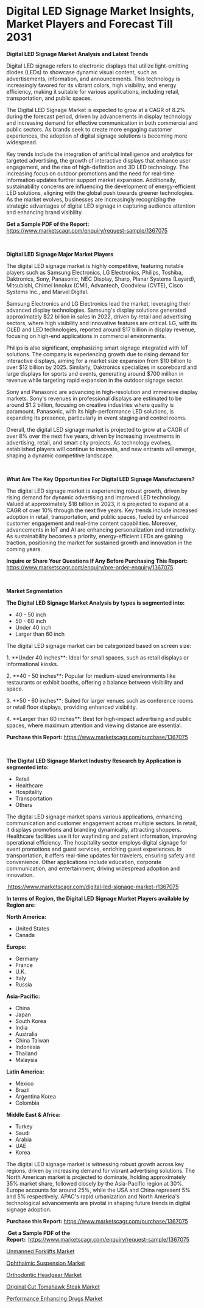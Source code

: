 <p><h1>Digital LED Signage Market Insights, Market Players and Forecast Till 2031</h1></p><p><strong>Digital LED Signage Market Analysis and Latest Trends</strong></p>
<p><p>Digital LED signage refers to electronic displays that utilize light-emitting diodes (LEDs) to showcase dynamic visual content, such as advertisements, information, and announcements. This technology is increasingly favored for its vibrant colors, high visibility, and energy efficiency, making it suitable for various applications, including retail, transportation, and public spaces.</p><p>The Digital LED Signage Market is expected to grow at a CAGR of 8.2% during the forecast period, driven by advancements in display technology and increasing demand for effective communication in both commercial and public sectors. As brands seek to create more engaging customer experiences, the adoption of digital signage solutions is becoming more widespread.</p><p>Key trends include the integration of artificial intelligence and analytics for targeted advertising, the growth of interactive displays that enhance user engagement, and the rise of high-definition and 3D LED technology. The increasing focus on outdoor promotions and the need for real-time information updates further support market expansion. Additionally, sustainability concerns are influencing the development of energy-efficient LED solutions, aligning with the global push towards greener technologies. As the market evolves, businesses are increasingly recognizing the strategic advantages of digital LED signage in capturing audience attention and enhancing brand visibility.</p></p>
<p><strong>Get a Sample PDF of the Report:&nbsp;</strong> <a href="https://www.marketscagr.com/enquiry/request-sample/1367075?utm_campaign=1197&utm_medium=2&utm_source=Github&utm_content=ia&utm_term=06122024&utm_id=digital-led-signage">https://www.marketscagr.com/enquiry/request-sample/1367075</a></p>
<p>&nbsp;</p>
<p><strong>Digital LED Signage Major Market Players</strong></p>
<p><p>The digital LED signage market is highly competitive, featuring notable players such as Samsung Electronics, LG Electronics, Philips, Toshiba, Daktronics, Sony, Panasonic, NEC Display, Sharp, Planar Systems (Leyard), Mitsubishi, Chimei Innolux (CMI), Advantech, Goodview (CVTE), Cisco Systems Inc., and Marvel Digital. </p><p>Samsung Electronics and LG Electronics lead the market, leveraging their advanced display technologies. Samsung's display solutions generated approximately $22 billion in sales in 2022, driven by retail and advertising sectors, where high visibility and innovative features are critical. LG, with its OLED and LED technologies, reported around $17 billion in display revenue, focusing on high-end applications in commercial environments. </p><p>Philips is also significant, emphasizing smart signage integrated with IoT solutions. The company is experiencing growth due to rising demand for interactive displays, aiming for a market size expansion from $10 billion to over $12 billion by 2025. Similarly, Daktronics specializes in scoreboard and large displays for sports and events, generating around $700 million in revenue while targeting rapid expansion in the outdoor signage sector.</p><p>Sony and Panasonic are advancing in high-resolution and immersive display markets. Sony's revenues in professional displays are estimated to be around $1.2 billion, focusing on creative industries where quality is paramount. Panasonic, with its high-performance LED solutions, is expanding its presence, particularly in event staging and control rooms.</p><p>Overall, the digital LED signage market is projected to grow at a CAGR of over 8% over the next five years, driven by increasing investments in advertising, retail, and smart city projects. As technology evolves, established players will continue to innovate, and new entrants will emerge, shaping a dynamic competitive landscape.</p></p>
<p>&nbsp;</p>
<p><strong>What Are The Key Opportunities For Digital LED Signage Manufacturers?</strong></p>
<p><p>The digital LED signage market is experiencing robust growth, driven by rising demand for dynamic advertising and improved LED technology. Valued at approximately $18 billion in 2023, it is projected to expand at a CAGR of over 10% through the next five years. Key trends include increased adoption in retail, transportation, and public spaces, fueled by enhanced customer engagement and real-time content capabilities. Moreover, advancements in IoT and AI are enhancing personalization and interactivity. As sustainability becomes a priority, energy-efficient LEDs are gaining traction, positioning the market for sustained growth and innovation in the coming years.</p></p>
<p><strong>Inquire or Share Your Questions If Any Before Purchasing This Report:</strong> <a href="https://www.marketscagr.com/enquiry/pre-order-enquiry/1367075?utm_campaign=1197&utm_medium=2&utm_source=Github&utm_content=ia&utm_term=06122024&utm_id=digital-led-signage">https://www.marketscagr.com/enquiry/pre-order-enquiry/1367075</a></p>
<p>&nbsp;</p>
<p><strong>Market Segmentation</strong></p>
<p><strong>The Digital LED Signage Market Analysis by types is segmented into:</strong></p>
<p><ul><li>40 - 50 inch</li><li>50 - 60 inch</li><li>Under 40 inch</li><li>Larger than 60 inch</li></ul></p>
<p><p>The digital LED signage market can be categorized based on screen size: </p><p>1. **Under 40 inches**: Ideal for small spaces, such as retail displays or informational kiosks.</p><p>2. **40 - 50 inches**: Popular for medium-sized environments like restaurants or exhibit booths, offering a balance between visibility and space.</p><p>3. **50 - 60 inches**: Suited for larger venues such as conference rooms or retail floor displays, providing enhanced visibility.</p><p>4. **Larger than 60 inches**: Best for high-impact advertising and public spaces, where maximum attention and viewing distance are essential.</p></p>
<p><strong>Purchase this Report:&nbsp;</strong><a href="https://www.marketscagr.com/purchase/1367075?utm_campaign=1197&utm_medium=2&utm_source=Github&utm_content=ia&utm_term=06122024&utm_id=digital-led-signage">https://www.marketscagr.com/purchase/1367075</a></p>
<p>&nbsp;</p>
<p><strong>The Digital LED Signage Market Industry Research by Application is segmented into:</strong></p>
<p><ul><li>Retail</li><li>Healthcare</li><li>Hospitality</li><li>Transportation</li><li>Others</li></ul></p>
<p><p>The digital LED signage market spans various applications, enhancing communication and customer engagement across multiple sectors. In retail, it displays promotions and branding dynamically, attracting shoppers. Healthcare facilities use it for wayfinding and patient information, improving operational efficiency. The hospitality sector employs digital signage for event promotions and guest services, enriching guest experiences. In transportation, it offers real-time updates for travelers, ensuring safety and convenience. Other applications include education, corporate communication, and entertainment, driving widespread adoption and innovation.</p></p>
<p><a href="https://www.marketscagr.com/digital-led-signage-market-r1367075?utm_campaign=1197&utm_medium=2&utm_source=Github&utm_content=ia&utm_term=06122024&utm_id=digital-led-signage">&nbsp;https://www.marketscagr.com/digital-led-signage-market-r1367075</a></p>
<p><strong>In terms of Region, the Digital LED Signage Market Players available by Region are:</strong></p>
<p>
    <p> <strong> North America: </strong>
        <ul>
            <li>United States</li>
            <li>Canada</li>
        </ul>
        </p> 
    <p> <strong> Europe: </strong>
        <ul>
            <li>Germany</li>
            <li>France</li>
            <li>U.K.</li>
            <li>Italy</li>
            <li>Russia</li>
        </ul>
        </p> 
    <p> <strong> Asia-Pacific: </strong>
        <ul>
            <li>China</li>
            <li>Japan</li>
            <li>South Korea</li>
            <li>India</li>
            <li>Australia</li>
            <li>China Taiwan</li>
            <li>Indonesia</li>
            <li>Thailand</li>
            <li>Malaysia</li>
        </ul>
        </p> 
    <p> <strong> Latin America: </strong>
        <ul>
            <li>Mexico</li>
            <li>Brazil</li>
            <li>Argentina Korea</li>
            <li>Colombia</li>
        </ul>
        </p> 
    <p> <strong> Middle East & Africa: </strong>
        <ul>
            <li>Turkey</li>
            <li>Saudi</li>
            <li>Arabia</li>
            <li>UAE</li>
            <li>Korea</li>
        </ul>
    </p>
    </p>
<p><p>The digital LED signage market is witnessing robust growth across key regions, driven by increasing demand for vibrant advertising solutions. The North American market is projected to dominate, holding approximately 35% market share, followed closely by the Asia-Pacific region at 30%. Europe accounts for around 25%, while the USA and China represent 5% and 5% respectively. APAC's rapid urbanization and North America's technological advancements are pivotal in shaping future trends in digital signage adoption.</p></p>
<p><strong>Purchase this Report: </strong><a href="https://www.marketscagr.com/purchase/1367075?utm_campaign=1197&utm_medium=2&utm_source=Github&utm_content=ia&utm_term=06122024&utm_id=digital-led-signage">https://www.marketscagr.com/purchase/1367075</a></p>
<p>&nbsp;<strong>Get a Sample PDF of the Report:&nbsp;&nbsp;</strong><a href="https://www.marketscagr.com/enquiry/request-sample/1367075?utm_campaign=1197&utm_medium=2&utm_source=Github&utm_content=ia&utm_term=06122024&utm_id=digital-led-signage">https://www.marketscagr.com/enquiry/request-sample/1367075</a></p>
<p><strong></strong></p>
<p><p><a href="https://issuu.com/reportprime-2/docs/unmanned-forklifts-market-size-2030.pptx?utm_campaign=1197&utm_medium=2&utm_source=Github&utm_content=ia&utm_term=06122024&utm_id=digital-led-signage">Unmanned Forklifts Market</a></p><p><a href="https://www.linkedin.com/pulse/ophthalmic-suspension-market-growth-outlook-2024-2031-q5voe?utm_campaign=1197&utm_medium=2&utm_source=Github&utm_content=ia&utm_term=06122024&utm_id=digital-led-signage">Ophthalmic Suspension Market</a></p><p><a href="https://www.linkedin.com/pulse/immense-growth-orthodontic-headgear-market-projected-2024-2031-kjz5f?utm_campaign=1197&utm_medium=2&utm_source=Github&utm_content=ia&utm_term=06122024&utm_id=digital-led-signage">Orthodontic Headgear Market</a></p><p><a href="https://issuu.com/reportprime-2/docs/original-cut-tomahawk-steak-market-size-2030.pptx?utm_campaign=1197&utm_medium=2&utm_source=Github&utm_content=ia&utm_term=06122024&utm_id=digital-led-signage">Original Cut Tomahawk Steak Market</a></p><p><a href="https://www.linkedin.com/pulse/in-depth-evaluation-performance-enhancing-drugs-market-amacro-pp5ue?utm_campaign=1197&utm_medium=2&utm_source=Github&utm_content=ia&utm_term=06122024&utm_id=digital-led-signage">Performance Enhancing Drugs Market</a></p></p>